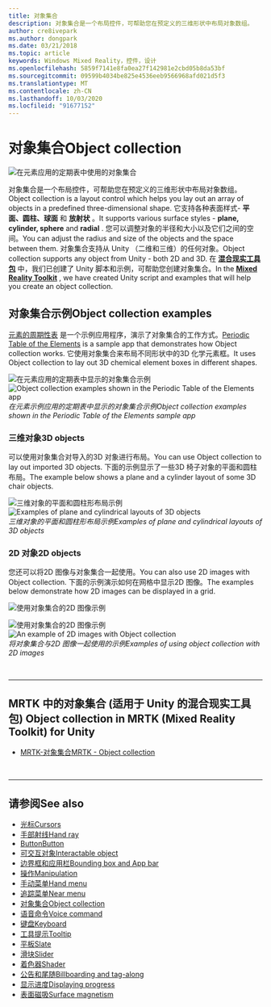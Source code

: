```yaml
---
title: 对象集合
description: 对象集合是一个布局控件，可帮助您在预定义的三维形状中布局对象数组。
author: cre8ivepark
ms.author: dongpark
ms.date: 03/21/2018
ms.topic: article
keywords: Windows Mixed Reality，控件，设计
ms.openlocfilehash: 5859f7141e8fa0ea27f142981e2cbd05b8da53bf
ms.sourcegitcommit: 09599b4034be825e4536eeb9566968afd021d5f3
ms.translationtype: MT
ms.contentlocale: zh-CN
ms.lasthandoff: 10/03/2020
ms.locfileid: "91677152"
---
```

# <a name="object-collection"></a><span data-ttu-id="c59df-104">对象集合</span><span class="sxs-lookup"><span data-stu-id="c59df-104">Object collection</span></span>

![在元素应用的定期表中使用的对象集合](images/UX_Hero_ObjectCollection.jpg)<br>


<span data-ttu-id="c59df-106">对象集合是一个布局控件，可帮助您在预定义的三维形状中布局对象数组。</span><span class="sxs-lookup"><span data-stu-id="c59df-106">Object collection is a layout control which helps you lay out an array of objects in a predefined three-dimensional shape.</span></span> <span data-ttu-id="c59df-107">它支持各种表面样式- **平面、圆柱、球面** 和 **放射状** 。</span><span class="sxs-lookup"><span data-stu-id="c59df-107">It supports various surface styles - **plane, cylinder, sphere** and **radial** .</span></span> <span data-ttu-id="c59df-108">您可以调整对象的半径和大小以及它们之间的空间。</span><span class="sxs-lookup"><span data-stu-id="c59df-108">You can adjust the radius and size of the objects and the space between them.</span></span> <span data-ttu-id="c59df-109">对象集合支持从 Unity （二维和三维）的任何对象。</span><span class="sxs-lookup"><span data-stu-id="c59df-109">Object collection supports any object from Unity - both 2D and 3D.</span></span> <span data-ttu-id="c59df-110">在 **[混合现实工具包](https://microsoft.github.io/MixedRealityToolkit-Unity/Documentation/README_ObjectCollection.html)** 中，我们已创建了 Unity 脚本和示例，可帮助您创建对象集合。</span><span class="sxs-lookup"><span data-stu-id="c59df-110">In the **[Mixed Reality Toolkit](https://microsoft.github.io/MixedRealityToolkit-Unity/Documentation/README_ObjectCollection.html)** , we have created Unity script and examples that will help you create an object collection.</span></span>


## <a name="object-collection-examples"></a><span data-ttu-id="c59df-111">对象集合示例</span><span class="sxs-lookup"><span data-stu-id="c59df-111">Object collection examples</span></span>

<span data-ttu-id="c59df-112">[元素的周期性表](../develop/unity/periodic-table-of-the-elements.md) 是一个示例应用程序，演示了对象集合的工作方式。</span><span class="sxs-lookup"><span data-stu-id="c59df-112">[Periodic Table of the Elements](../develop/unity/periodic-table-of-the-elements.md) is a sample app that demonstrates how Object collection works.</span></span> <span data-ttu-id="c59df-113">它使用对象集合来布局不同形状中的3D 化学元素框。</span><span class="sxs-lookup"><span data-stu-id="c59df-113">It uses Object collection to lay out 3D chemical element boxes in different shapes.</span></span>

<span data-ttu-id="c59df-114">![在元素应用的定期表中显示的对象集合示例](images/periodictable-collections-1000px.jpg)</span><span class="sxs-lookup"><span data-stu-id="c59df-114">![Object collection examples shown in the Periodic Table of the Elements app](images/periodictable-collections-1000px.jpg)</span></span><br>
<span data-ttu-id="c59df-115">*在元素示例应用的定期表中显示的对象集合示例*</span><span class="sxs-lookup"><span data-stu-id="c59df-115">*Object collection examples shown in the Periodic Table of the Elements sample app*</span></span>

### <a name="3d-objects"></a><span data-ttu-id="c59df-116">三维对象</span><span class="sxs-lookup"><span data-stu-id="c59df-116">3D objects</span></span>

<span data-ttu-id="c59df-117">可以使用对象集合对导入的3D 对象进行布局。</span><span class="sxs-lookup"><span data-stu-id="c59df-117">You can use Object collection to lay out imported 3D objects.</span></span> <span data-ttu-id="c59df-118">下面的示例显示了一些3D 椅子对象的平面和圆柱布局。</span><span class="sxs-lookup"><span data-stu-id="c59df-118">The example below shows a plane and a cylinder layout of some 3D chair objects.</span></span>

<span data-ttu-id="c59df-119">![三维对象的平面和圆柱形布局示例](images/objectcollection-3dobjects-1000px.jpg)</span><span class="sxs-lookup"><span data-stu-id="c59df-119">![Examples of plane and cylindrical layouts of 3D objects](images/objectcollection-3dobjects-1000px.jpg)</span></span><br>
<span data-ttu-id="c59df-120">*三维对象的平面和圆柱形布局示例*</span><span class="sxs-lookup"><span data-stu-id="c59df-120">*Examples of plane and cylindrical layouts of 3D objects*</span></span>

### <a name="2d-objects"></a><span data-ttu-id="c59df-121">2D 对象</span><span class="sxs-lookup"><span data-stu-id="c59df-121">2D objects</span></span>

<span data-ttu-id="c59df-122">您还可以将2D 图像与对象集合一起使用。</span><span class="sxs-lookup"><span data-stu-id="c59df-122">You can also use 2D images with Object collection.</span></span> <span data-ttu-id="c59df-123">下面的示例演示如何在网格中显示2D 图像。</span><span class="sxs-lookup"><span data-stu-id="c59df-123">The examples below demonstrate how 2D images can be displayed in a grid.</span></span>

![使用对象集合的2D 图像示例](images/940px-layout-3dobjects-3.jpg)

<span data-ttu-id="c59df-125">![使用对象集合的2D 图像示例](images/940px-layout-2dimages.jpg)</span><span class="sxs-lookup"><span data-stu-id="c59df-125">![An example of 2D images with Object collection](images/940px-layout-2dimages.jpg)</span></span><br>
<span data-ttu-id="c59df-126">*将对象集合与2D 图像一起使用的示例*</span><span class="sxs-lookup"><span data-stu-id="c59df-126">*Examples of using object collection with 2D images*</span></span>

<br>

---

## <a name="object-collection-in-mrtk-mixed-reality-toolkit-for-unity"></a><span data-ttu-id="c59df-127">MRTK 中的对象集合 (适用于 Unity 的混合现实工具包) </span><span class="sxs-lookup"><span data-stu-id="c59df-127">Object collection in MRTK (Mixed Reality Toolkit) for Unity</span></span>

* [<span data-ttu-id="c59df-128">MRTK-对象集合</span><span class="sxs-lookup"><span data-stu-id="c59df-128">MRTK - Object collection</span></span>](https://microsoft.github.io/MixedRealityToolkit-Unity/Documentation/README_ObjectCollection.html)


<br>

---


## <a name="see-also"></a><span data-ttu-id="c59df-129">请参阅</span><span class="sxs-lookup"><span data-stu-id="c59df-129">See also</span></span>

* [<span data-ttu-id="c59df-130">光标</span><span class="sxs-lookup"><span data-stu-id="c59df-130">Cursors</span></span>](cursors.md)
* [<span data-ttu-id="c59df-131">手部射线</span><span class="sxs-lookup"><span data-stu-id="c59df-131">Hand ray</span></span>](point-and-commit.md)
* [<span data-ttu-id="c59df-132">Button</span><span class="sxs-lookup"><span data-stu-id="c59df-132">Button</span></span>](button.md)
* [<span data-ttu-id="c59df-133">可交互对象</span><span class="sxs-lookup"><span data-stu-id="c59df-133">Interactable object</span></span>](interactable-object.md)
* [<span data-ttu-id="c59df-134">边界框和应用栏</span><span class="sxs-lookup"><span data-stu-id="c59df-134">Bounding box and App bar</span></span>](app-bar-and-bounding-box.md)
* [<span data-ttu-id="c59df-135">操作</span><span class="sxs-lookup"><span data-stu-id="c59df-135">Manipulation</span></span>](direct-manipulation.md)
* [<span data-ttu-id="c59df-136">手动菜单</span><span class="sxs-lookup"><span data-stu-id="c59df-136">Hand menu</span></span>](hand-menu.md)
* [<span data-ttu-id="c59df-137">追踪菜单</span><span class="sxs-lookup"><span data-stu-id="c59df-137">Near menu</span></span>](near-menu.md)
* [<span data-ttu-id="c59df-138">对象集合</span><span class="sxs-lookup"><span data-stu-id="c59df-138">Object collection</span></span>](object-collection.md)
* [<span data-ttu-id="c59df-139">语音命令</span><span class="sxs-lookup"><span data-stu-id="c59df-139">Voice command</span></span>](voice-input.md)
* [<span data-ttu-id="c59df-140">键盘</span><span class="sxs-lookup"><span data-stu-id="c59df-140">Keyboard</span></span>](keyboard.md)
* [<span data-ttu-id="c59df-141">工具提示</span><span class="sxs-lookup"><span data-stu-id="c59df-141">Tooltip</span></span>](tooltip.md)
* [<span data-ttu-id="c59df-142">平板</span><span class="sxs-lookup"><span data-stu-id="c59df-142">Slate</span></span>](slate.md)
* [<span data-ttu-id="c59df-143">滑块</span><span class="sxs-lookup"><span data-stu-id="c59df-143">Slider</span></span>](slider.md)
* [<span data-ttu-id="c59df-144">着色器</span><span class="sxs-lookup"><span data-stu-id="c59df-144">Shader</span></span>](shader.md)
* [<span data-ttu-id="c59df-145">公告和尾随</span><span class="sxs-lookup"><span data-stu-id="c59df-145">Billboarding and tag-along</span></span>](billboarding-and-tag-along.md)
* [<span data-ttu-id="c59df-146">显示进度</span><span class="sxs-lookup"><span data-stu-id="c59df-146">Displaying progress</span></span>](progress.md)
* [<span data-ttu-id="c59df-147">表面磁吸</span><span class="sxs-lookup"><span data-stu-id="c59df-147">Surface magnetism</span></span>](surface-magnetism.md)
